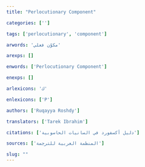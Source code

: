 ```yaml
---
title: "Perlocutionary Component"

categories: ['']

tags: ['perlocutionary', 'component']

arwords: 'مكوّن فعلي'

arexps: []

enwords: ['Perlocutionary Component']

enexps: []

arlexicons: 'ك'

enlexicons: ['P']

authors: ['Ruqayya Roshdy']

translators: ['Tarek Ibrahim']

citations: ['دليل أكسفورد في السانيات الحاسوبية']

sources: ['المنظمة العربية للترجمة']

slug: ""
---
```

